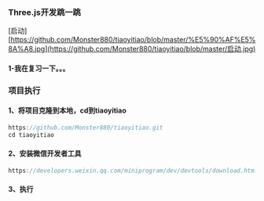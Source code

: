 ### Three.js开发跳一跳

[启动] [https://github.com/Monster880/tiaoyitiao/blob/master/%E5%90%AF%E5%8A%A8.jpg](https://github.com/Monster880/tiaoyitiao/blob/master/启动.jpg)

#### 1-我在复习一下。。。

### 项目执行 

####  1、将项目克隆到本地，cd到tiaoyitiao

```javascript
https://github.com/Monster880/tiaoyitiao.git
cd tiaoyitiao
```

#### 2、安装微信开发者工具

```javascript
https://developers.weixin.qq.com/miniprogram/dev/devtools/download.html
```

#### 3、执行
